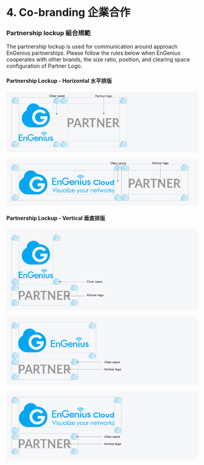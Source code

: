 # 4. Co-branding 企業合作

### Partnership lockup 組合規範

The partnership lockup is used for communication around approach EnGenius partnerships. Please follow the rules below when EnGenius cooperates with other brands, the size ratio, position, and clearing space configuration of Partner Logo.

#### Partnership Lockup - Horizontal 水平排版

![](../.gitbook/assets/gong-zuo-qu-yu-77-fu-ben-36100.jpg)

![](../.gitbook/assets/gong-zuo-qu-yu-77-fu-ben-19100.jpg)

#### Partnership Lockup - Vertical 垂直排版

![](../.gitbook/assets/gong-zuo-qu-yu-77-fu-ben-38100%20%281%29.jpg)

![](../.gitbook/assets/gong-zuo-qu-yu-77-fu-ben-37100.jpg)

![](../.gitbook/assets/gong-zuo-qu-yu-77-fu-ben-20100.jpg)



